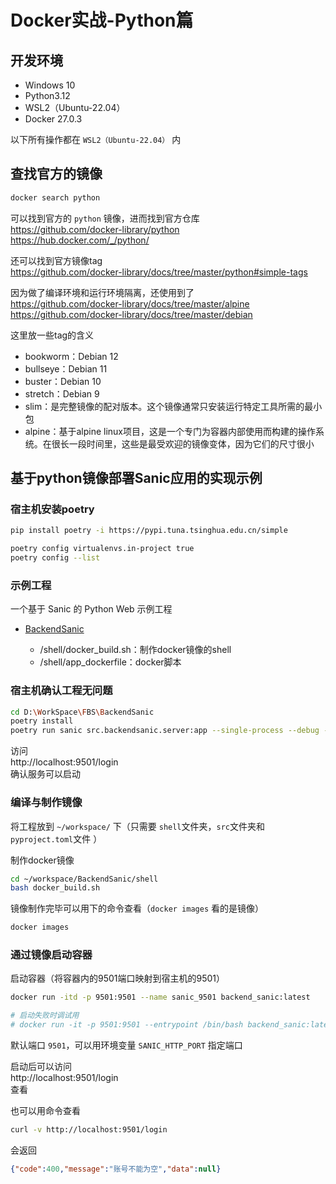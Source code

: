 # Docker实战-Python篇

## 开发环境
- Windows 10
- Python3.12
- WSL2（Ubuntu-22.04）
- Docker 27.0.3

以下所有操作都在 ``WSL2（Ubuntu-22.04）`` 内

## 查找官方的镜像

```bash
docker search python
```
可以找到官方的 ``python`` 镜像，进而找到官方仓库  
https://github.com/docker-library/python  
https://hub.docker.com/_/python/  

还可以找到官方镜像tag  
https://github.com/docker-library/docs/tree/master/python#simple-tags

因为做了编译环境和运行环境隔离，还使用到了  
https://github.com/docker-library/docs/tree/master/alpine  
https://github.com/docker-library/docs/tree/master/debian  

这里放一些tag的含义
 - bookworm：Debian 12
 - bullseye：Debian 11
 - buster：Debian 10
 - stretch：Debian 9
 - slim：是完整镜像的配对版本。这个镜像通常只安装运行特定工具所需的最小包
 - alpine：基于alpine linux项目，这是一个专门为容器内部使用而构建的操作系统。在很长一段时间里，这些是最受欢迎的镜像变体，因为它们的尺寸很小

## 基于python镜像部署Sanic应用的实现示例

### 宿主机安装poetry
```bash
pip install poetry -i https://pypi.tuna.tsinghua.edu.cn/simple
```

```bash
poetry config virtualenvs.in-project true
poetry config --list
```

### 示例工程
一个基于 Sanic 的 Python Web 示例工程

 - [BackendSanic](../Framework/BackendSanic/)

     - /shell/docker_build.sh：制作docker镜像的shell
     - /shell/app_dockerfile：docker脚本

### 宿主机确认工程无问题
```bash
cd D:\WorkSpace\FBS\BackendSanic
poetry install
poetry run sanic src.backendsanic.server:app --single-process --debug --no-repl --host=0.0.0.0 --port=9501
```
访问  
http://localhost:9501/login  
确认服务可以启动

### 编译与制作镜像

将工程放到 ``~/workspace/`` 下（只需要 ``shell``文件夹，``src``文件夹和 ``pyproject.toml``文件 ）

制作docker镜像
```bash
cd ~/workspace/BackendSanic/shell
bash docker_build.sh
```
镜像制作完毕可以用下的命令查看（``docker images`` 看的是镜像）
```bash
docker images
```

### 通过镜像启动容器
启动容器（将容器内的9501端口映射到宿主机的9501）
```bash
docker run -itd -p 9501:9501 --name sanic_9501 backend_sanic:latest

# 启动失败时调试用
# docker run -it -p 9501:9501 --entrypoint /bin/bash backend_sanic:latest
```

默认端口 ``9501``，可以用环境变量 ``SANIC_HTTP_PORT`` 指定端口

启动后可以访问  
http://localhost:9501/login  
查看

也可以用命令查看
```bash
curl -v http://localhost:9501/login
```
会返回
```json
{"code":400,"message":"账号不能为空","data":null}
```
